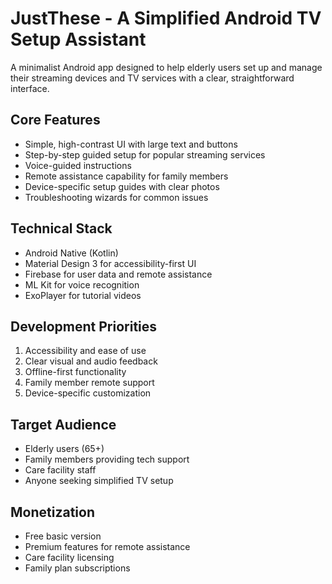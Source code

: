 # JustThese - A Simplified Android TV Setup Assistant

A minimalist Android app designed to help elderly users set up and manage their streaming devices and TV services with a clear, straightforward interface.

## Core Features
- Simple, high-contrast UI with large text and buttons
- Step-by-step guided setup for popular streaming services
- Voice-guided instructions
- Remote assistance capability for family members
- Device-specific setup guides with clear photos
- Troubleshooting wizards for common issues

## Technical Stack
- Android Native (Kotlin)
- Material Design 3 for accessibility-first UI
- Firebase for user data and remote assistance
- ML Kit for voice recognition
- ExoPlayer for tutorial videos

## Development Priorities
1. Accessibility and ease of use
2. Clear visual and audio feedback
3. Offline-first functionality
4. Family member remote support
5. Device-specific customization

## Target Audience
- Elderly users (65+)
- Family members providing tech support
- Care facility staff
- Anyone seeking simplified TV setup

## Monetization
- Free basic version
- Premium features for remote assistance
- Care facility licensing
- Family plan subscriptions
